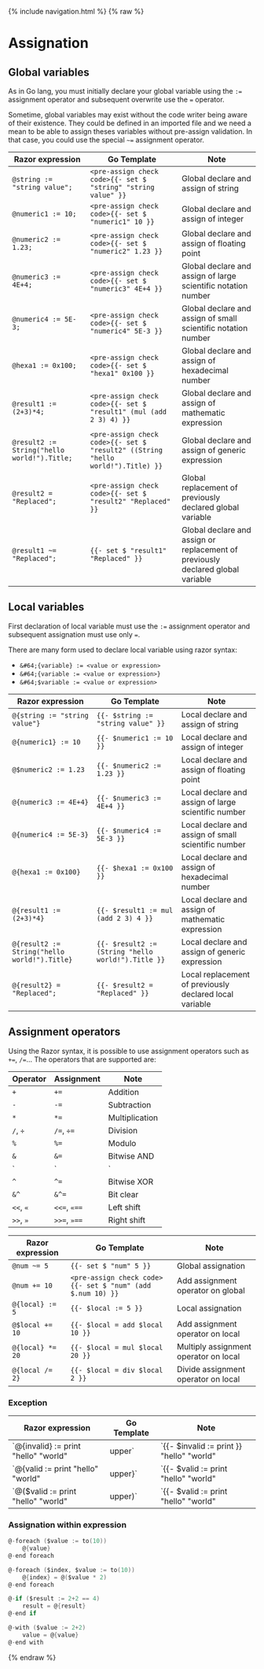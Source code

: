 {% include navigation.html %}
{% raw %}

# Assignation

## Global variables

As in Go lang, you must initially declare your global variable using the `:=` assignment operator and subsequent overwrite use the `=` operator.

Sometime, global variables may exist without the code writer being aware of their existence. They could be defined in an imported file and we
need a mean to be able to assign theses variables without pre-assign validation. In that case, you could use the special `~=` assignment operator.

| Razor expression                            | Go Template                                                                     | Note
| ----------------                            | -----------                                                                     | ----
| `@string := "string value";`                | `<pre-assign check code>{{- set $ "string" "string value" }}`                   | Global declare and assign of string
| `@numeric1 := 10;`                          | `<pre-assign check code>{{- set $ "numeric1" 10 }}`                             | Global declare and assign of integer
| `@numeric2 := 1.23;`                        | `<pre-assign check code>{{- set $ "numeric2" 1.23 }}`                           | Global declare and assign of floating point
| `@numeric3 := 4E+4;`                        | `<pre-assign check code>{{- set $ "numeric3" 4E+4 }}`                           | Global declare and assign of large scientific notation number
| `@numeric4 := 5E-3;`                        | `<pre-assign check code>{{- set $ "numeric4" 5E-3 }}`                           | Global declare and assign of small scientific notation number
| `@hexa1 := 0x100;`                          | `<pre-assign check code>{{- set $ "hexa1" 0x100 }}`                             | Global declare and assign of hexadecimal number
| `@result1 := (2+3)*4;`                      | `<pre-assign check code>{{- set $ "result1" (mul (add 2 3) 4) }}`               | Global declare and assign of mathematic expression
| `@result2 := String("hello world!").Title;` | `<pre-assign check code>{{- set $ "result2" ((String "hello world!").Title) }}` | Global declare and assign of generic expression
| `@result2 = "Replaced";`                    | `<pre-assign check code>{{- set $ "result2" "Replaced" }}`                      | Global replacement of previously declared global variable
| `@result1 ~= "Replaced";`                   | `{{- set $ "result1" "Replaced" }}`                                             | Global declare and assign or replacement of previously declared global variable

## Local variables

First declaration of local variable must use the `:=` assignment operator and subsequent assignation must use only `=`.

There are many form used to declare local variable using razor syntax:

- `&#64;{variable} := <value or expression>`
- `&#64;{variable := <value or expression>}`
- `&#64;$variable := <value or expression>`

| Razor expression                             | Go Template                                        | Note
| ----------------                             | -----------                                        | ----
| `@{string := "string value"}`                | `{{- $string := "string value" }}`                 | Local declare and assign of string
| `@{numeric1} := 10`                          | `{{- $numeric1 := 10 }}`                           | Local declare and assign of integer
| `@$numeric2 := 1.23`                         | `{{- $numeric2 := 1.23 }}`                         | Local declare and assign of floating point
| `@{numeric3 := 4E+4}`                        | `{{- $numeric3 := 4E+4 }}`                         | Local declare and assign of large scientific number
| `@{numeric4 := 5E-3}`                        | `{{- $numeric4 := 5E-3 }}`                         | Local declare and assign of small scientific number
| `@{hexa1 := 0x100}`                          | `{{- $hexa1 := 0x100 }}`                           | Local declare and assign of hexadecimal number
| `@{result1 := (2+3)*4}`                      | `{{- $result1 := mul (add 2 3) 4 }}`               | Local declare and assign of mathematic expression
| `@{result2 := String("hello world!").Title}` | `{{- $result2 := (String "hello world!").Title }}` | Local declare and assign of generic expression
| `@{result2} = "Replaced";`                   | `{{- $result2 = "Replaced" }}`                     | Local replacement of previously declared local variable

## Assignment operators

Using the Razor syntax, it is possible to use assignment operators such as `+=`, `/=`... The operators that are supported are:

| Operator    | Assignment   | Note
| ----------- | ------------ | ----
| `+`         | `+=`         | Addition
| `-`         | `-=`         | Subtraction
| `*`         | `*=`         | Multiplication
| `/`, `÷`    | `/=`, `÷=`   | Division
| `%`         | `%=`         | Modulo
| `&`         | `&=`         | Bitwise AND
| `|`         | `|=`         | Bitwise OR
| `^`         | `^=`         | Bitwise XOR
| `&^`        | `&^=`        | Bit clear
| `<<`, `«`   | `<<=`, `«==` | Left shift
| `>>`, `»`   | `>>=`, `»==` | Right shift

| Razor expression  | Go Template                                                | Note
| ----------------  | -----------                                                | ----
| `@num ~= 5`       | `{{- set $ "num" 5 }}`                                     | Global assignation
| `@num += 10`      | `<pre-assign check code>{{- set $ "num" (add $.num 10) }}` | Add assignment operator on global
| `@{local} := 5`   | `{{- $local := 5 }}`                                       | Local assignation
| `@$local += 10`   | `{{- $local = add $local 10 }}`                            | Add assignment operator on local
| `@{local} *= 20`  | `{{- $local = mul $local 20 }}`                            | Multiply assignment operator on local
| `@{local /= 2}`   | `{{- $local = div $local 2 }}`                             | Divide assignment operator on local

### Exception

| Razor expression                                | Go Template                                        | Note
| ----------------                                | -----------                                        | ----
| `@{invalid} := print "hello" "world" | upper`   | `{{- $invalid := print }} "hello" "world" | upper` | Using a mixup of go template expression and razor expression could lead to undesired result
| `@{valid := print "hello" "world" | upper}`     | `{{- $valid := print "hello" "world" | upper }}`   | Enclosing the whole assignation statement within {} ensures that the whole expression is assigned
| `@($valid := print "hello" "world" | upper)`    | `{{- $valid := print "hello" "world" | upper }}`   | Using that syntax give the exact same result

### Assignation within expression

```go
@-foreach ($value := to(10))
    @{value}
@-end foreach
```

```go
@-foreach ($index, $value := to(10))
    @{index} = @($value * 2)
@-end foreach
```

```go
@-if ($result := 2+2 == 4)
    result = @{result}
@-end if
```

```go
@-with ($value := 2+2)
    value = @{value}
@-end with
```

{% endraw %}